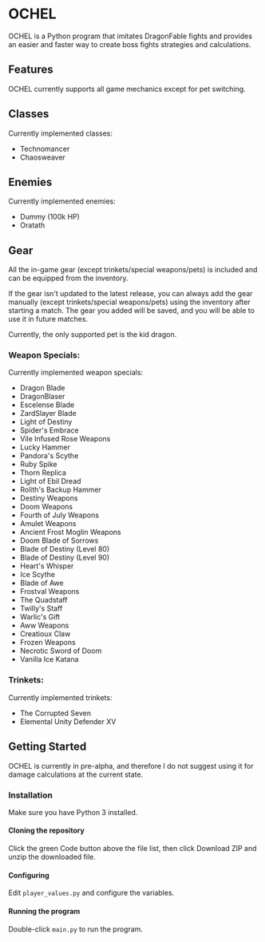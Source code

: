 # OCHEL
OCHEL is a Python program that imitates DragonFable fights and provides an easier and faster way to create boss fights strategies and calculations.

## Features
OCHEL currently supports all game mechanics except for pet switching.

## Classes
Currently implemented classes:

- Technomancer
- Chaosweaver

## Enemies
Currently implemented enemies:

- Dummy (100k HP)
- Oratath

## Gear
All the in-game gear (except trinkets/special weapons/pets) is included and can be equipped from the inventory.

If the gear isn't updated to the latest release, you can always add the gear manually (except trinkets/special weapons/pets) using the inventory after starting a match.
The gear you added will be saved, and you will be able to use it in future matches.

Currently, the only supported pet is the kid dragon.


### Weapon Specials:
Currently implemented weapon specials:

- Dragon Blade
- DragonBlaser
- Escelense Blade
- ZardSlayer Blade
- Light of Destiny
- Spider's Embrace
- Vile Infused Rose Weapons
- Lucky Hammer
- Pandora's Scythe
- Ruby Spike
- Thorn Replica
- Light of Ebil Dread
- Rolith's Backup Hammer
- Destiny Weapons
- Doom Weapons
- Fourth of July Weapons
- Amulet Weapons
- Ancient Frost Moglin Weapons
- Doom Blade of Sorrows
- Blade of Destiny (Level 80)
- Blade of Destiny (Level 90)
- Heart's Whisper
- Ice Scythe
- Blade of Awe
- Frostval Weapons
- The Quadstaff
- Twilly's Staff
- Warlic's Gift
- Aww Weapons
- Creatioux Claw
- Frozen Weapons
- Necrotic Sword of Doom
- Vanilla Ice Katana

### Trinkets:
Currently implemented trinkets:

- The Corrupted Seven
- Elemental Unity Defender XV

## Getting Started
OCHEL is currently in pre-alpha, and therefore I do not suggest using it for damage calculations at the current state.

### Installation
Make sure you have Python 3 installed.

#### Cloning the repository
Click the green Code button above the file list, then click Download ZIP and unzip the downloaded file.

#### Configuring
Edit `player_values.py` and configure the variables.

#### Running the program
Double-click `main.py` to run the program.
